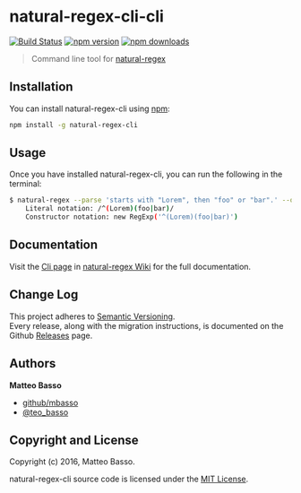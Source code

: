 # natural-regex-cli-cli

[![Build Status](https://travis-ci.org/mbasso/natural-regex-cli.svg?branch=master)](https://travis-ci.org/mbasso/natural-regex-cli)
[![npm version](https://img.shields.io/npm/v/natural-regex-cli.svg)](https://www.npmjs.com/package/natural-regex-cli)
[![npm downloads](https://img.shields.io/npm/dm/natural-regex-cli.svg?maxAge=2592000)](https://www.npmjs.com/package/natural-regex-cli)

> Command line tool for [natural-regex](https://github.com/mbasso/natural-regex)

## Installation

You can install natural-regex-cli using [npm](https://www.npmjs.com/package/natural-regex-cli):

```bash
npm install -g natural-regex-cli
```

## Usage

Once you have installed natural-regex-cli, you can run the following in the terminal:

```bash
$ natural-regex --parse 'starts with "Lorem", then "foo" or "bar".' --object
    Literal notation: /^(Lorem)(foo|bar)/
    Constructor notation: new RegExp('^(Lorem)(foo|bar)')
```

## Documentation

Visit the [Cli page](https://github.com/mbasso/natural-regex/wiki/Cli) in [natural-regex Wiki](https://github.com/mbasso/natural-regex/wiki) for the full documentation.

## Change Log

This project adheres to [Semantic Versioning](http://semver.org/).  
Every release, along with the migration instructions, is documented on the Github [Releases](https://github.com/mbasso/natural-regex-cli/releases) page.

## Authors
**Matteo Basso**
- [github/mbasso](https://github.com/mbasso)
- [@teo_basso](https://twitter.com/teo_basso)

## Copyright and License
Copyright (c) 2016, Matteo Basso.

natural-regex-cli source code is licensed under the [MIT License](https://github.com/mbasso/natural-regex-cli/blob/master/LICENSE.md).
